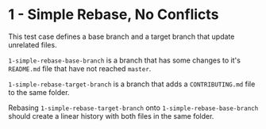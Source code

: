 # 1 - Simple Rebase, No Conflicts

This test case defines a base branch and a target branch that update unrelated files.

`1-simple-rebase-base-branch` is a branch that has some changes to it's `README.md` file that have not reached `master`.

`1-simple-rebase-target-branch` is a branch that adds a `CONTRIBUTING.md` file to the same folder.

Rebasing  `1-simple-rebase-target-branch` onto `1-simple-rebase-base-branch` should create a linear history with both files in the same folder.
